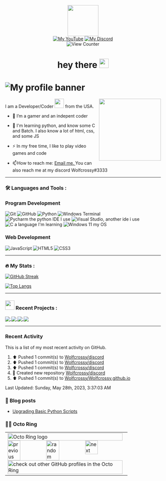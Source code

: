 <div id="header" align="center">
  <img src="https://media.giphy.com/media/M9gbBd9nbDrOTu1Mqx/giphy.gif" width="100"/>
</div>

<div id="badges" align=center>
  <a href="https://www.youtube.com/@DiamondBroPlayz"><img src="https://img.shields.io/badge/YouTube-%23FF0000.svg?style=for-the-badge&logo=YouTube&logoColor=white" alt="My YouTube"></a>
  <a href="https://discord.gg/wfSePnUxRe"><img src="https://img.shields.io/badge/Discord-%235865F2.svg?style=for-the-badge&logo=discord&logoColor=white" alt="My Discord"></a>
</div>

<div id="views" align=center>
     <img src="https://komarev.com/ghpvc/?username=Wolfcrossy&style=flat-square&color=blue" alt="View Counter"/>
</div>

<div id="hello" align=center>
   <h1>
     hey there
     <img src="https://media.giphy.com/media/hvRJCLFzcasrR4ia7z/giphy.gif" width="30px"/>
   </h1>
</div>

# ![My profile banner](https://github.com/Wolfcrossy/Wolfcrossy/blob/main/Blue%20Pink%20Gradient%20Fashion%20Banner.png)

I am a Developer/Coder <img src="https://media.giphy.com/media/WUlplcMpOCEmTGBtBW/giphy.gif" width="30"> from the USA. <img align='right' src='https://user-images.githubusercontent.com/5713670/87202985-820dcb80-c2b6-11ea-9f56-7ec461c497c3.gif' width='200'>

- :telescope: I’m a gamer and an indepent coder

- :seedling: I'm learning python, and know some C and Batch. I also know a lot of html, css, and some JS

- :zap: In my free time, I like to play video games and code

- :mailbox:How to reach me: [Email me. ](mailto:DiamondBroPlayz@proton.me?subject=A%20question%20regarding%20your%20github&body=I%20was%20looking%20at%20your%20github%20and%20have%20a%20question%2C%20) You can also reach me at my discord Wolfcrossy#3333

---

### :hammer_and_wrench: Languages and Tools :

### Program Development
![Git](https://img.shields.io/badge/git-%23F05033.svg?style=for-the-badge&logo=git&logoColor=white)
![GitHub](https://img.shields.io/badge/github-%23121011.svg?style=for-the-badge&logo=github&logoColor=white)
![Python](https://img.shields.io/badge/python-3670A0?style=for-the-badge&logo=python&logoColor=ffdd54)
![Windows Terminal](https://img.shields.io/badge/Windows%20Terminal-%234D4D4D.svg?style=for-the-badge&logo=windows-terminal&logoColor=white)
![Pycharm the python IDE I use](https://img.shields.io/badge/pycharm-143?style=for-the-badge&logo=pycharm&logoColor=black&color=black&labelColor=green)
![Visual Studio, another ide i use](https://img.shields.io/badge/Visual%20Studio-5C2D91.svg?style=for-the-badge&logo=visual-studio&logoColor=white)
![C a language I'm learning](https://img.shields.io/badge/c-%2300599C.svg?style=for-the-badge&logo=c&logoColor=white)
![Windows 11 my OS](https://img.shields.io/badge/Windows%2011-%230079d5.svg?style=for-the-badge&logo=Windows%2011&logoColor=white)

### Web Development
![JavaScript](https://img.shields.io/badge/javascript-%23323330.svg?style=for-the-badge&logo=javascript&logoColor=%23F7DF1E)
![HTML5](https://img.shields.io/badge/html5-%23E34F26.svg?style=for-the-badge&logo=html5&logoColor=white)
![CSS3](https://img.shields.io/badge/css3-%231572B6.svg?style=for-the-badge&logo=css3&logoColor=white)

---

### :fire: My Stats :

[![GitHub Streak](http://github-readme-streak-stats.herokuapp.com?user=Wolfcrossy&theme=tokyonight)](https://git.io/streak-stats)

[![Top Langs](https://github-readme-stats-git-masterrstaa-rickstaa.vercel.app/api/top-langs/?username=Wolfcrossy&show_icons=true&theme=tokyonight)](https://github.com/anuraghazra/github-readme-stats)

---

### <img src="https://media.giphy.com/media/WUlplcMpOCEmTGBtBW/giphy.gif" width="30"> Recent Projects :

<a href="https://github.com/Wolfcrossy/Wolfcrossy">
  <img align="center" src="https://github-readme-stats-git-masterrstaa-rickstaa.vercel.app/api/pin/?username=Wolfcrossy&theme=github_dark&hide_border=true&repo=Wolfcrossy"/>
</a>
<a href="https://github.com/Wolfcrossy/RocketAltitudeCalculator">
  <img align="center" src="https://github-readme-stats.zohan.tech/api/pin/?username=Wolfcrossy&theme=github_dark&hide_border=true&repo=RocketAltitudeCalculator"/>
</a>
<a href="https://github.com/Wolfcrossy/batch-virus">
  <img align="center" src="https://github-readme-stats.vercel.app/api/pin/?username=Wolfcrossy&theme=github_dark&hide_border=true&repo=batch-virus"/>
</a>
<a href="https://github.com/wavysblog/wavysblog.github.io">
  <img align="center" src="https://github-readme-stats.vercel.app/api/pin/?username=wavysblog&theme=github_dark&hide_border=true&repo=wavysblog.github.io"/>
</a>

---

### Recent Activity

This is a list of my most recent activity on GitHub.

<!--RECENT_ACTIVITY:start-->
1. ⬆️ Pushed 1 commit(s) to [Wolfcrossy/discord](https://github.com/Wolfcrossy/discord)<br>
2. ⬆️ Pushed 1 commit(s) to [Wolfcrossy/discord](https://github.com/Wolfcrossy/discord)<br>
3. ⬆️ Pushed 1 commit(s) to [Wolfcrossy/discord](https://github.com/Wolfcrossy/discord)<br>
4. 📔 Created new repository [Wolfcrossy/discord](https://github.com/Wolfcrossy/discord)<br>
5. ⬆️ Pushed 1 commit(s) to [Wolfcrossy/Wolfcrossy.github.io](https://github.com/Wolfcrossy/Wolfcrossy.github.io)<br>
<!--RECENT_ACTIVITY:end-->

<!--RECENT_ACTIVITY:last_update-->
Last Updated: Sunday, May 28th, 2023, 3:37:03 AM
<!--RECENT_ACTIVITY:last_update_end-->

### 📖 Blog posts
<!-- BLOG-POST-LIST:START -->
- [Upgrading Basic Python Scripts](https://dev.to/wolfcrossy/upgrading-basic-python-scripts-278h)
<!-- BLOG-POST-LIST:END -->

### 🐙💍 Octo Ring
<table><tbody><tr><td><a href="https://octo-ring.com/"><img src="https://octo-ring.com/static/img/widget/top.png" width="99%" alt="Octo Ring logo" align="top"></a><br><a href="https://octo-ring.com/p/Wolfcrossy/prev"><img src="https://octo-ring.com/static/img/widget/prev.png" width="33%" alt="previous" align="top" title="previous profile"></a><a href="https://octo-ring.com/p/Wolfcrossy/random"><img src="https://octo-ring.com/static/img/widget/random.png" width="33%" alt="random" align="top" title="random profile"></a><a href="https://octo-ring.com/p/Wolfcrossy/next"><img src="https://octo-ring.com/static/img/widget/next.png" width="33%" alt="next" align="top" title="next profile"></a><br><a href="https://octo-ring.com/"><img src="https://octo-ring.com/static/img/widget/bottom.png" width="99%" alt="check out other GitHub profiles in the Octo Ring" align="top"></a></td></tr></tbody></table>
